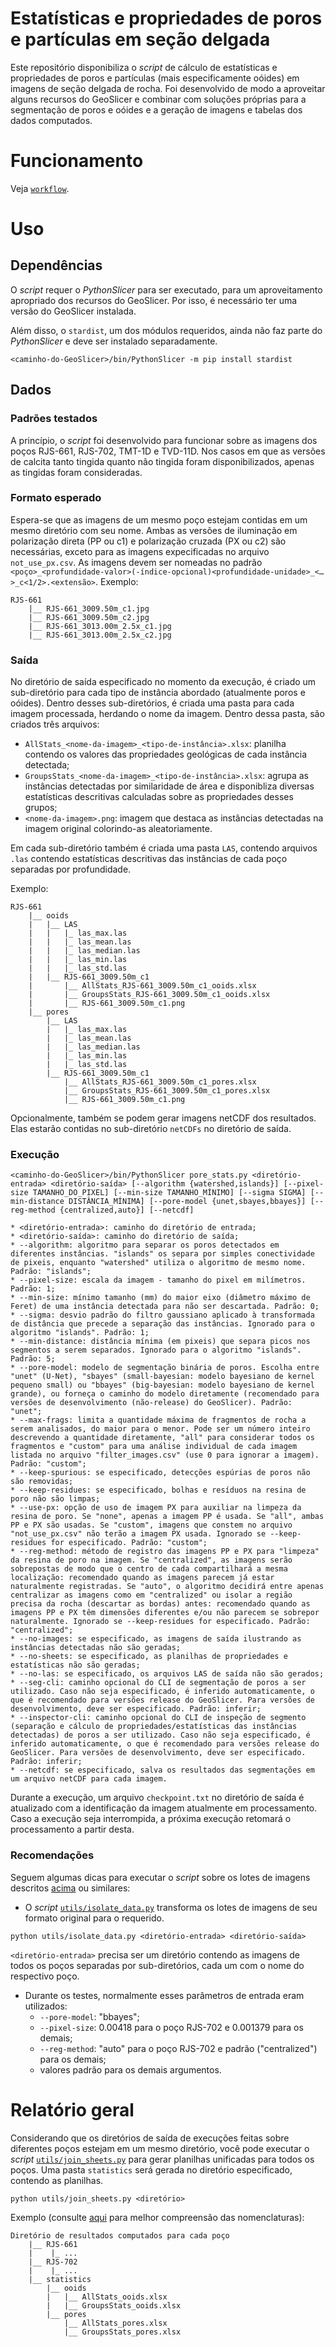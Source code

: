 # Estatísticas e propriedades de poros e partículas em seção delgada


Este repositório disponibiliza o *script* de cálculo de estatísticas e propriedades de poros e partículas (mais especificamente oóides) em imagens de seção delgada de rocha. Foi desenvolvido de modo a aproveitar alguns recursos do GeoSlicer e combinar com soluções próprias para a segmentação de poros e oóides e a geração de imagens e tabelas dos dados computados.


# Funcionamento


Veja [`workflow`](workflow/).


# Uso


## Dependências


O *script* requer o *PythonSlicer* para ser executado, para um aproveitamento apropriado dos recursos do GeoSlicer. Por isso, é necessário ter uma versão do GeoSlicer instalada.


Além disso, o `stardist`, um dos módulos requeridos, ainda não faz parte do *PythonSlicer* e deve ser instalado separadamente.


`<caminho-do-GeoSlicer>/bin/PythonSlicer -m pip install stardist`


## Dados


### Padrões testados


A princípio, o *script* foi desenvolvido para funcionar sobre as imagens dos poços RJS-661, RJS-702, TMT-1D e TVD-11D. Nos casos em que as versões de calcita tanto tingida quanto não tingida foram disponibilizados, apenas as tingidas foram consideradas.


### Formato esperado

Espera-se que as imagens de um mesmo poço estejam contidas em um mesmo diretório com seu nome. Ambas as versões de iluminação em polarização direta (PP ou c1) e polarização cruzada (PX ou c2) são necessárias, exceto para as imagens expecificadas no arquivo `not_use_px.csv`. As imagens devem ser nomeadas no padrão `<poço>_<profundidade-valor>(-índice-opcional)<profundidade-unidade>_<…>_c<1/2>.<extensão>`. Exemplo:

```
RJS-661
    |__ RJS-661_3009.50m_c1.jpg
    |__ RJS-661_3009.50m_c2.jpg
    |__ RJS-661_3013.00m_2.5x_c1.jpg
    |__ RJS-661_3013.00m_2.5x_c2.jpg
```


### Saída


No diretório de saída especificado no momento da execução, é criado um sub-diretório para cada tipo de instância abordado (atualmente poros e oóides). Dentro desses sub-diretórios, é criada uma pasta para cada imagem processada, herdando o nome da imagem. Dentro dessa pasta, são criados três arquivos:


* `AllStats_<nome-da-imagem>_<tipo-de-instância>.xlsx`: planilha contendo os valores das propriedades geológicas de cada instância detectada;
* `GroupsStats_<nome-da-imagem>_<tipo-de-instância>.xlsx`: agrupa as instâncias detectadas por similaridade de área e disponibliza diversas estatísticas descritivas calculadas sobre as propriedades desses grupos;
* `<nome-da-imagem>.png`: imagem que destaca as instâncias detectadas na imagem original colorindo-as aleatoriamente.


Em cada sub-diretório também é criada uma pasta `LAS`, contendo arquivos `.las` contendo estatísticas descritivas das instâncias de cada poço separadas por profundidade.


Exemplo:

```
RJS-661
    |__ ooids
    |   |__ LAS
    |   |   |_ las_max.las
    |   |   |_ las_mean.las
    |   |   |_ las_median.las
    |   |   |_ las_min.las
    |   |   |_ las_std.las
    |   |__ RJS-661_3009.50m_c1
    |       |__ AllStats_RJS-661_3009.50m_c1_ooids.xlsx
    |       |__ GroupsStats_RJS-661_3009.50m_c1_ooids.xlsx
    |       |__ RJS-661_3009.50m_c1.png
    |__ pores
        |__ LAS
        |   |_ las_max.las
        |   |_ las_mean.las
        |   |_ las_median.las
        |   |_ las_min.las
        |   |_ las_std.las
        |__ RJS-661_3009.50m_c1
            |__ AllStats_RJS-661_3009.50m_c1_pores.xlsx
            |__ GroupsStats_RJS-661_3009.50m_c1_pores.xlsx
            |__ RJS-661_3009.50m_c1.png
```


Opcionalmente, também se podem gerar imagens netCDF dos resultados. Elas estarão contidas no sub-diretório `netCDFs` no diretório de saída.


### Execução


```
<caminho-do-GeoSlicer>/bin/PythonSlicer pore_stats.py <diretório-entrada> <diretório-saída> [--algorithm {watershed,islands}] [--pixel-size TAMANHO_DO_PIXEL] [--min-size TAMANHO_MÍNIMO] [--sigma SIGMA] [--min-distance DISTÂNCIA_MÍNIMA] [--pore-model {unet,sbayes,bbayes}] [--reg-method {centralized,auto}] [--netcdf]

* <diretório-entrada>: caminho do diretório de entrada;
* <diretório-saída>: caminho do diretório de saída;
* --algorithm: algoritmo para separar os poros detectados em diferentes instâncias. "islands" os separa por simples conectividade de pixeis, enquanto "watershed" utiliza o algoritmo de mesmo nome. Padrão: "islands";
* --pixel-size: escala da imagem - tamanho do pixel em milímetros. Padrão: 1; 
* --min-size: mínimo tamanho (mm) do maior eixo (diâmetro máximo de Feret) de uma instância detectada para não ser descartada. Padrão: 0;
* --sigma: desvio padrão do filtro gaussiano aplicado à transformada de distância que precede a separação das instâncias. Ignorado para o algoritmo "islands". Padrão: 1;
* --min-distance: distância mínima (em pixeis) que separa picos nos segmentos a serem separados. Ignorado para o algoritmo "islands". Padrão: 5;
* --pore-model: modelo de segmentação binária de poros. Escolha entre "unet" (U-Net), "sbayes" (small-bayesian: modelo bayesiano de kernel pequeno small) ou "bbayes" (big-bayesian: modelo bayesiano de kernel grande), ou forneça o caminho do modelo diretamente (recomendado para versões de desenvolvimento (não-release) do GeoSlicer). Padrão: "unet";
* --max-frags: limita a quantidade máxima de fragmentos de rocha a serem analisados, do maior para o menor. Pode ser um número inteiro descrevendo a quantidade diretamente, "all" para considerar todos os fragmentos e "custom" para uma análise individual de cada imagem listada no arquivo "filter_images.csv" (use 0 para ignorar a imagem). Padrão: "custom";
* --keep-spurious: se especificado, detecções espúrias de poros não são removidas;
* --keep-residues: se especificado, bolhas e resíduos na resina de poro não são limpas;
* --use-px: opção de uso de imagem PX para auxiliar na limpeza da resina de poro. Se "none", apenas a imagem PP é usada. Se "all", ambas PP e PX são usadas. Se "custom", imagens que constem no arquivo "not_use_px.csv" não terão a imagem PX usada. Ignorado se --keep-residues for especificado. Padrão: "custom";
* --reg-method: método de registro das imagens PP e PX para "limpeza" da resina de poro na imagem. Se "centralized", as imagens serão sobrepostas de modo que o centro de cada compartilhará a mesma localização: recomendado quando as imagens parecem já estar naturalmente registradas. Se "auto", o algoritmo decidirá entre apenas centralizar as imagens como em "centralized" ou isolar a região precisa da rocha (descartar as bordas) antes: recomendado quando as imagens PP e PX têm dimensões diferentes e/ou não parecem se sobrepor naturalmente. Ignorado se --keep-residues for especificado. Padrão: "centralized";
* --no-images: se especificado, as imagens de saída ilustrando as instâncias detectadas não são geradas;
* --no-sheets: se especificado, as planilhas de propriedades e estatísticas não são geradas;
* --no-las: se especificado, os arquivos LAS de saída não são gerados;
* --seg-cli: caminho opcional do CLI de segmentação de poros a ser utilizado. Caso não seja especificado, é inferido automaticamente, o que é recomendado para versões release do GeoSlicer. Para versões de desenvolvimento, deve ser especificado. Padrão: inferir;
* --inspector-cli: caminho opcional do CLI de inspeção de segmento (separação e cálculo de propriedades/estatísticas das instâncias detectadas) de poros a ser utilizado. Caso não seja especificado, é inferido automaticamente, o que é recomendado para versões release do GeoSlicer. Para versões de desenvolvimento, deve ser especificado. Padrão: inferir;
* --netcdf: se especificado, salva os resultados das segmentações em um arquivo netCDF para cada imagem.
```

Durante a execução, um arquivo `checkpoint.txt` no diretório de saída é atualizado com a identificação da imagem atualmente em processamento. Caso a execução seja interrompida, a próxima execução retomará o processamento a partir desta.


### Recomendações


Seguem algumas dicas para executar o *script* sobre os lotes de imagens descritos [acima](#padroes-testados) ou similares:

* O *script* [`utils/isolate_data.py`](utils/isolate_data.py) transforma os lotes de imagens de seu formato original para o requerido.

`python utils/isolate_data.py <diretório-entrada> <diretório-saída>`

`<diretório-entrada>` precisa ser um diretório contendo as imagens de todos os poços separadas por sub-diretórios, cada um com o nome do respectivo poço.

* Durante os testes, normalmente esses parâmetros de entrada eram utilizados:
    * `--pore-model`: "bbayes";
    * `--pixel-size`: 0.00418 para o poço RJS-702 e 0.001379 para os demais;
    * `--reg-method`: "auto" para o poço RJS-702 e padrão ("centralized") para os demais;
    * valores padrão para os demais argumentos.


# Relatório geral


Considerando que os diretórios de saída de execuções feitas sobre diferentes poços estejam em um mesmo diretório, você pode executar o *script* [`utils/join_sheets.py`](utils/join_sheets.py) para gerar planilhas unificadas para todos os poços. Uma pasta `statistics` será gerada no diretório especificado, contendo as planilhas. 

`python utils/join_sheets.py <diretório>`

Exemplo (consulte [aqui](#saida) para melhor compreensão das nomenclaturas):

```
Diretório de resultados computados para cada poço
    |__ RJS-661
    |    |_ ...
    |__ RJS-702
    |    |_ ...
    |__ statistics
        |__ ooids
        |   |__ AllStats_ooids.xlsx
        |   |__ GroupsStats_ooids.xlsx
        |__ pores
            |__ AllStats_pores.xlsx
            |__ GroupsStats_pores.xlsx
```